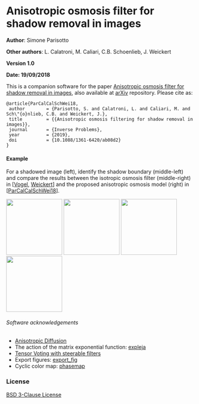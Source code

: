 # Anisotropic osmosis filter for shadow removal in images

**Author**: Simone Parisotto

**Other authors**: L. Calatroni, M. Caliari, C.B. Schoenlieb, J. Weickert

**Version 1.0**

**Date: 19/09/2018**

This is a companion software for the paper [Anisotropic osmosis filter for shadow removal in images](https://iopscience.iop.org/article/10.1088/1361-6420/ab08d2),
also available at [arXiv](https://arxiv.org/pdf/1809.06298.pdf) repository.
Please cite as:

```
@article{ParCalCalSchWei18,
 author        = {Parisotto, S. and Calatroni, L. and Caliari, M. and Sch\"{o}nlieb, C.B. and Weickert, J.},
 title         = {{Anisotropic osmosis filtering for shadow removal in images}},
 journal       = {Inverse Problems},
 year          = {2019},
 doi           = {10.1088/1361-6420/ab08d2}
}
``` 

#### Example
For a shadowed image (left), identify the shadow boundary (middle-left) and compare the results between the isotropic osmosis filter (middle-right) in [[Vogel](https://link.springer.com/chapter/10.1007/978-3-642-38267-3_31), [Weickert](https://link.springer.com/chapter/10.1007/978-3-642-40395-8_3)] and the proposed anisotropic osmosis model (right) in [[ParCalCalSchWei18](https://arxiv.org/abs/1809.06298)].

<img src="https://raw.githubusercontent.com/simoneparisotto/Anisotropic-osmosis-filter/master/runme_syntethic/results/case11/u_start_65.png" width="150px"> <img src="https://raw.githubusercontent.com/simoneparisotto/Anisotropic-osmosis-filter/master/runme_syntethic/results/case11/theta65.png" width="150px"> <img src="https://raw.githubusercontent.com/simoneparisotto/Anisotropic-osmosis-filter/master/runme_syntethic/results/case11/u_CLA_65.png" width="150px"> <img src="https://raw.githubusercontent.com/simoneparisotto/Anisotropic-osmosis-filter/master/runme_syntethic/results/case11/u_MIR_65.png" width="150px">

######  Software acknowledgements
* [Anisotropic Diffusion](https://uk.mathworks.com/matlabcentral/fileexchange/47244-anisotropic-diffusion-stable-scheme)
* The action of the matrix exponential function: [expleja](https://bitbucket.org/expleja/expleja)
* [Tensor Voting with steerable filters](https://uk.mathworks.com/matlabcentral/fileexchange/47398-tensor-voting-with-steerable-filters)
* Export figures: [export_fig](https://github.com/altmany/export\_fig)
* Cyclic color map: [phasemap](https://uk.mathworks.com/matlabcentral/fileexchange/57020-cyclic-color-map)

### License
[BSD 3-Clause License](https://opensource.org/licenses/BSD-3-Clause)